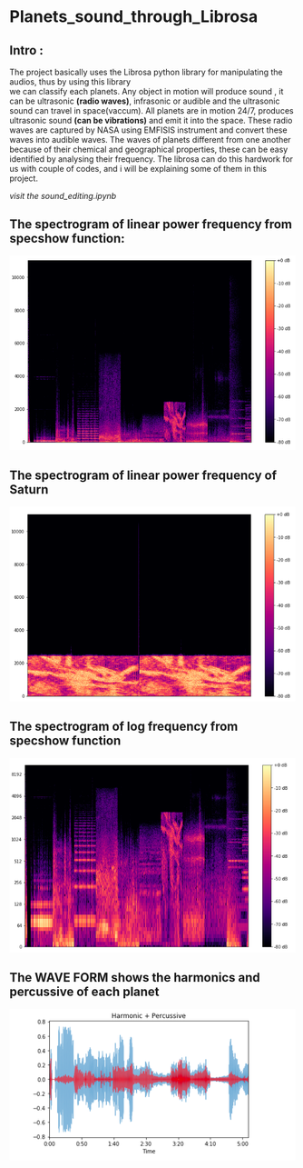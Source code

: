 # **Planets_sound_through_Librosa**

## Intro : </br>
The project basically uses the Librosa python library for manipulating the audios, thus by using this library </br> we can classify each planets. Any object in motion will produce sound , it can be ultrasonic **(radio waves)**, infrasonic or audible and the ultrasonic sound can travel in space(vaccum). All planets are in motion 24/7, produces ultrasonic sound **(can be vibrations)** and emit it into the space. These radio waves are captured by NASA using EMFISIS instrument and convert these waves into audible waves. The waves of planets different from one another because of their chemical and geographical properties, these can be easy identified by analysing their frequency. The librosa can do this hardwork for us with couple of codes, and i will be explaining some of them in this project.

<i>visit the sound_editing.ipynb</i>

## The spectrogram of linear power frequency from specshow function:
<img src="linear_allp.png" alt="sample_output_1" width="700" />

## The spectrogram of linear power frequency of Saturn 
<img src="saturn_linear.png" alt="sample_output_2" width="700" />

## The  spectrogram of log frequency from specshow function 
<img src="log_all.png" alt="sample_output_3" width="700" />

## The WAVE FORM shows the harmonics and percussive of each planet 
<img src="waveform_all.png" alt="sample_output_4" width="700" />
